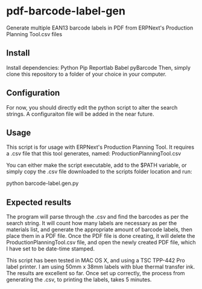 # pdf-barcode-label-gen
Generate multiple EAN13 barcode labels in PDF from ERPNext's Production Planning Tool.csv files


## Install
Install dependencies:
Python
Pip
Reportlab
Babel
pyBarcode
Then, simply clone this repository to a folder of your choice in your computer.

## Configuration
For now, you should directly edit the python script to alter the search strings. A configuraiton file will be added in the near future.


## Usage
This script is for usage with ERPNext's Production Planning Tool.
It requires a .csv file that this tool generates, named:
ProductionPlanningTool.csv

You can either make the script executable, add to the $PATH variable, or simply copy the .csv file downloaded to the scripts folder location and run:

python barcode-label.gen.py

## Expected results
The program will parse through the .csv and find the barcodes as per the search string. It will count how many labels are necessary as per the materials list, and generate the appropriate amount of barcode labels, then place them in a PDF file.  Once the PDF file is done creating, it will delete the ProductionPlanningTool.csv file, and open the newly created PDF file, which I have set to be date-time stamped.

This script has been tested in MAC OS X, and using a TSC TPP-442 Pro label printer.  I am using 50mm x 38mm labels with blue thermal transfer ink.  The results are excellent so far. Once set up correctly, the process from generating the .csv, to printing the labels, takes 5 minutes.
